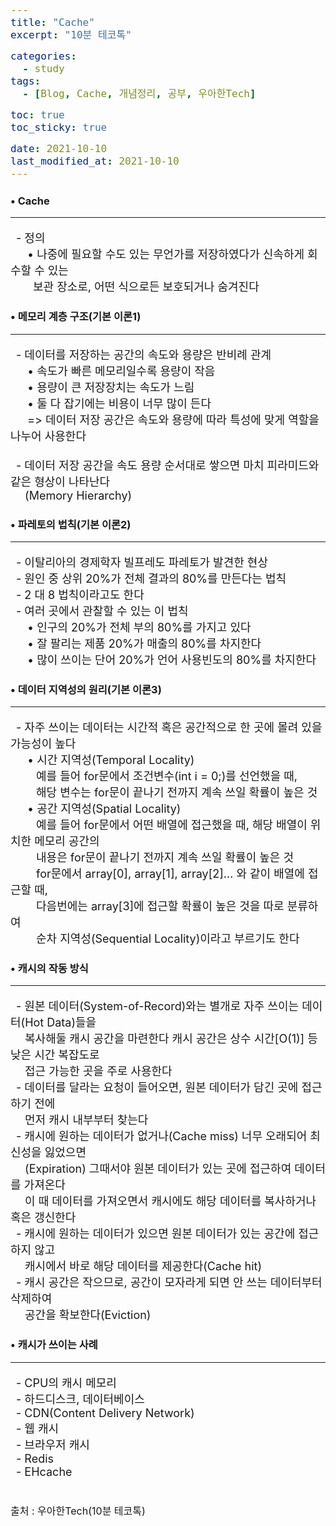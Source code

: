 ```yaml
---
title: "Cache"
excerpt: "10분 테코톡"

categories:
  - study
tags:
  - [Blog, Cache, 개념정리, 공부, 우아한Tech]

toc: true
toc_sticky: true

date: 2021-10-10
last_modified_at: 2021-10-10
---
```


### • Cache
<hr>
<p>
&ensp;- 정의<br>  
&emsp;&ensp;• 나중에 필요할 수도 있는 무언가를 저장하였다가 신속하게 회수할 수 있는<br>
&emsp;&ensp;&ensp;보관 장소로, 어떤 식으로든 보호되거나 숨겨진다
</p>

### • 메모리 계층 구조(기본 이론1)
<hr>
<p>
&ensp;- 데이터를 저장하는 공간의 속도와 용량은 반비례 관계<br>  
&emsp;&ensp;• 속도가 빠른 메모리일수록 용량이 작음<br>
&emsp;&ensp;• 용량이 큰 저장장치는 속도가 느림<br>
&emsp;&ensp;• 둘 다 잡기에는 비용이 너무 많이 든다<br>
&emsp;&ensp;=> 데이터 저장 공간은 속도와 용량에 따라 특성에 맞게 역할을 나누어 사용한다<br><br>
&ensp;- 데이터 저장 공간을 속도 용량 순서대로 쌓으면 마치 피라미드와 같은 형상이 나타난다<br>
&ensp;&ensp; (Memory Hierarchy)
</p>

### • 파레토의 법칙(기본 이론2)
<hr>
<p>
&ensp;- 이탈리아의 경제학자 빌프레도 파레토가 발견한 현상<br>
&ensp;- 원인 중 상위 20%가 전체 결과의 80%를 만든다는 법칙<br>
&ensp;- 2 대 8 법칙이라고도 한다<br>
&ensp;- 여러 곳에서 관찰할 수 있는 이 법칙<br>  
&emsp;&ensp;• 인구의 20%가 전체 부의 80%를 가지고 있다<br>
&emsp;&ensp;• 잘 팔리는 제품 20%가 매출의 80%를 차지한다<br>
&emsp;&ensp;• 많이 쓰이는 단어 20%가 언어 사용빈도의 80%를 차지한다<br>
</p>

### • 데이터 지역성의 원리(기본 이론3)
<hr>
<p>
&ensp;- 자주 쓰이는 데이터는 시간적 혹은 공간적으로 한 곳에 몰려 있을 가능성이 높다<br>
&emsp;&ensp;• 시간 지역성(Temporal Locality)<br>
&emsp;&ensp;&ensp; 예를 들어 for문에서 조건변수(int i = 0;)를 선언했을 때,<br>
&emsp;&ensp;&ensp; 해당 변수는 for문이 끝나기 전까지 계속 쓰일 확률이 높은 것<br>
&emsp;&ensp;• 공간 지역성(Spatial Locality)<br>
&emsp;&ensp;&ensp; 예를 들어 for문에서 어떤 배열에 접근했을 때, 해당 배열이 위치한 메모리 공간의<br>
&emsp;&ensp;&ensp; 내용은 for문이 끝나기 전까지 계속 쓰일 확률이 높은 것<br>
&emsp;&ensp;&ensp; for문에서 array[0], array[1], array[2]… 와 같이 배열에 접근할 때,<br>
&emsp;&ensp;&ensp; 다음번에는 array[3]에 접근할 확률이 높은 것을 따로 분류하여<br>
&emsp;&ensp;&ensp; 순차 지역성(Sequential Locality)이라고 부르기도 한다
</p>

### • 캐시의 작동 방식
<hr>
<p>
&ensp;- 원본 데이터(System-of-Record)와는 별개로 자주 쓰이는 데이터(Hot Data)들을<br>
&ensp;&ensp; 복사해둘 캐시 공간을 마련한다 캐시 공간은 상수 시간[O(1)] 등 낮은 시간 복잡도로<br>
&ensp;&ensp; 접근 가능한 곳을 주로 사용한다<br>
&ensp;- 데이터를 달라는 요청이 들어오면, 원본 데이터가 담긴 곳에 접근하기 전에<br>
&ensp;&ensp; 먼저 캐시 내부부터 찾는다<br>
&ensp;- 캐시에 원하는 데이터가 없거나(Cache miss) 너무 오래되어 최신성을 잃었으면<br>
&ensp;&ensp; (Expiration) 그때서야 원본 데이터가 있는 곳에 접근하여 데이터를 가져온다<br>
&ensp;&ensp; 이 때 데이터를 가져오면서 캐시에도 해당 데이터를 복사하거나 혹은 갱신한다<br>
&ensp;- 캐시에 원하는 데이터가 있으면 원본 데이터가 있는 공간에 접근하지 않고<br>
&ensp;&ensp; 캐시에서 바로 해당 데이터를 제공한다(Cache hit)<br>
&ensp;- 캐시 공간은 작으므로, 공간이 모자라게 되면 안 쓰는 데이터부터 삭제하여<br>
&ensp;&ensp; 공간을 확보한다(Eviction)
</p>

### • 캐시가 쓰이는 사례
<hr>
<p>
&ensp;- CPU의 캐시 메모리<br>
&ensp;- 하드디스크, 데이터베이스<br>
&ensp;- CDN(Content Delivery Network)<br>
&ensp;- 웹 캐시<br>
&ensp;- 브라우저 캐시<br>
&ensp;- Redis<br>
&ensp;- EHcache
</p>
<p style="margin-bottom: -1px;">
<br>
<span>출처 : 우아한Tech(10분 테코톡)</span>
</p>
<style>
	p{
		font-size: 18px;
	}
	table{
		display: flex; justify-content: center;
	}
	th{
		text-align: center;	
	}
	th, td{
		border: 1px solid; font-size: 17px;
	}
	span{
		font-size: 16px;
	}
</style>
